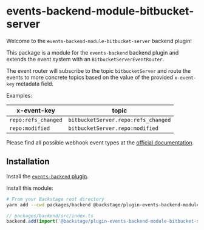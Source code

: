 # events-backend-module-bitbucket-server

Welcome to the `events-backend-module-bitbucket-server` backend plugin!

This package is a module for the `events-backend` backend plugin
and extends the event system with an `BitbucketServerEventRouter`.

The event router will subscribe to the topic `bitbucketServer`
and route the events to more concrete topics based on the value
of the provided `x-event-key` metadata field.

Examples:

| x-event-key         | topic                               |
| ------------------- | ----------------------------------- |
| `repo:refs_changed` | `bitbucketServer.repo:refs_changed` |
| `repo:modified`     | `bitbucketServer.repo:modified`     |

Please find all possible webhook event types at the
[official documentation](https://confluence.atlassian.com/bitbucketserver/event-payload-938025882.html).

## Installation

Install the [`events-backend` plugin](../events-backend/README.md).

Install this module:

```bash
# From your Backstage root directory
yarn add --cwd packages/backend @backstage/plugin-events-backend-module-bitbucket-server
```

```ts
// packages/backend/src/index.ts
backend.add(import('@backstage/plugin-events-backend-module-bitbucket-server'));
```
